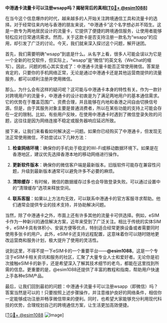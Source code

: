 **中港通卡流量卡可以注册wsapp吗？揭秘背后的真相[[TG💪+ @esim1088](https://t.me/s/esim1088)]**

在当今这个信息爆炸的时代，越来越多的人开始关注跨境通信工具和流量卡的选择。对于经常往来内地与香港的朋友来说，“中港通卡”这个名字想必并不陌生。这是一款专为两地居民设计的流量卡，它提供了便捷的跨境通信服务，让使用者能够轻松应对日常通讯需求。然而，关于这款卡是否支持注册一款名为“wsapp”的应用，却引发了广泛的讨论。今天，我们就来深入探讨这个问题，解开谜团。

首先，我们需要明确“wsapp”到底是什么。从名字上看，很多人可能会误以为它是一个全新的社交软件，但实际上，“wsapp”是“微信”的英文名（WeChat的缩写）。因此，问题的核心其实变成了：中港通卡流量卡能否正常使用微信。答案是肯定的，只要你的手机网络正常，无论是通过中港通卡还是其他运营商提供的流量服务，都可以顺利注册并使用微信。

那么，为什么会有这样的疑问呢？这可能与中港通卡本身的特性有关。作为一款针对跨境用户的流量卡，中港通卡的设计初衷是为了满足两地用户的基本通信需求。它的优势在于覆盖范围广、资费合理，并且能够在内地和香港之间自由切换信号源。但是，由于其服务对象主要是普通消费者，所以在某些功能的支持上可能会存在一定的限制。比如，有些用户反映，在使用中港通卡时遇到了微信登录失败的问题，这往往是因为网络连接不稳定或服务器响应延迟所致。

接下来，让我们来看看如何解决这一问题。如果你已经购买了中港通卡，但发现无法正常使用微信，不妨尝试以下几种方法：

1. **检查网络环境**：确保你的手机处于稳定的Wi-Fi或移动数据环境下。如果是在香港地区，建议优先选择香港本地的移动网络进行操作。
   
2. **更新软件版本**：确保你的微信客户端是最新版本。旧版软件可能存在兼容性问题，升级到最新版本通常可以避免许多不必要的麻烦。

3. **清除缓存**：有时候，微信的数据缓存过多也会导致登录失败。可以通过设置中的“清理缓存”选项来释放空间。

4. **联系客服**：如果以上方法均无效，可以联系中港通卡的官方客服寻求帮助。他们通常会提供专业的技术支持，并协助解决问题。

当然，除了中港通卡之外，市面上还有许多其他的流量卡可供选择。例如，eSIM卡作为一种新兴的通信解决方案，近年来受到了广泛关注。相比于传统的实体SIM卡，eSIM卡具有体积小、安装方便等优点，特别适合经常更换设备或者需要同时使用多张卡的用户。此外，eSIM卡还支持远程配置，这意味着你可以随时随地更改运营商和服务计划，极大提升了使用的灵活性。

说到这里，不得不提一下eSIM卡的一个重要平台——**@esim1088**。这是一个专注于eSIM卡相关资讯和服务的社区，汇聚了大量专业人士和爱好者。无论你是初次接触eSIM卡的新手，还是希望深入了解其技术细节的老鸟，都能在这里找到所需的信息。更重要的是，@esim1088还提供了丰富的教程和指南，帮助用户快速上手各种eSIM产品。

最后，让我们回到最初的问题：中港通卡流量卡可以注册wsapp（即微信）吗？答案当然是可以的！只要按照上述步骤操作，并注意维护良好的网络条件，相信你一定能够成功注册并畅享微信带来的便利。同时，也希望大家能够充分利用现代科技的优势，合理规划自己的跨境通信方案，让生活更加高效便捷。

[[TG💪+ @esim1088](https://t.me/s/esim1088) ![Image](https://i.postimg.cc/4NQfJmqS/Snipaste-2025-05-13-00-14-12.png)]